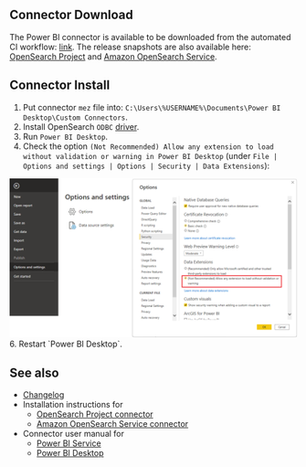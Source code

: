 ## Connector Download

The Power BI connector is available to be downloaded from the automated CI workflow: [link](https://github.com/opensearch-project/sql/actions/workflows/bi-connectors.yml).
The release snapshots are also available here: [OpenSearch Project](OpenSearchProject.mez) and [Amazon OpenSearch Service](AmazonOpenSearchService.mez).

## Connector Install

1. Put connector `mez` file into: `C:\Users\%USERNAME%\Documents\Power BI Desktop\Custom Connectors`.
2. Install OpenSearch `ODBC` [driver](../../sql-odbc/README.md).
3. Run `Power BI Desktop`.
4. Check the option `(Not Recommended) Allow any extension to load without validation or warning in Power BI Desktop` (under `File | Options and settings | Options | Security | Data Extensions`):
<img src="img/pbi_settings.png">
6. Restart `Power BI Desktop`.

## See also

* [Changelog](CHANGELOG.md)
* Installation instructions for
  * [OpenSearch Project connector](OpenSearchProject.md)
  * [Amazon OpenSearch Service connector](AmazonOpenSearchService.md)
* Connector user manual for
  * [Power BI Service](power_bi_service_support.md)
  * [Power BI Desktop](power_bi_support.md)